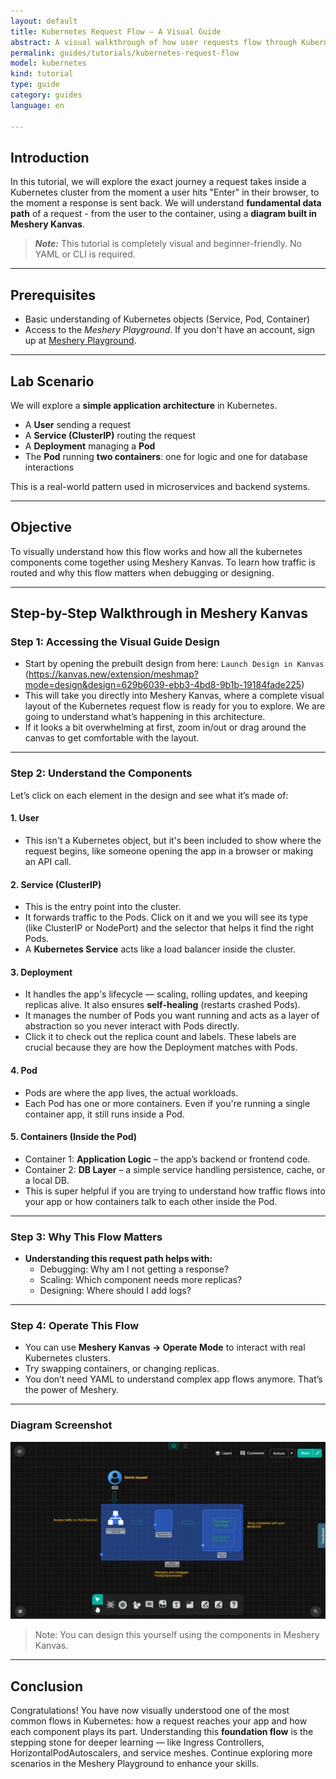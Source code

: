 ```yaml
---
layout: default
title: Kubernetes Request Flow – A Visual Guide
abstract: A visual walkthrough of how user requests flow through Kubernetes components using Meshery Kanvas.
permalink: guides/tutorials/kubernetes-request-flow
model: kubernetes
kind: tutorial
type: guide
category: guides
language: en

---
```


## Introduction

In this tutorial, we will explore the exact journey a request takes inside a Kubernetes cluster from the moment a user hits "Enter" in their browser, to the moment a response is sent back. We will understand **fundamental data path** of a request - from the user to the container, using a **diagram built in Meshery Kanvas**.

> **_Note:_** This tutorial is completely visual and beginner-friendly. No YAML or CLI is required.

---

## Prerequisites

- Basic understanding of Kubernetes objects (Service, Pod, Container)
- Access to the _Meshery Playground_. If you don't have an account, sign up at [Meshery Playground](https://play.meshery.io/).

---

## Lab Scenario

We will explore a **simple application architecture** in Kubernetes.
- A **User** sending a request  
- A **Service (ClusterIP)** routing the request  
- A **Deployment** managing a **Pod**  
- The **Pod** running **two containers**: one for logic and one for database interactions  

This is a real-world pattern used in microservices and backend systems.

---

## Objective

To visually understand how this flow works and how all the kubernetes components come together using Meshery Kanvas. To learn how traffic is routed and why this flow matters when debugging or designing.

---

## Step-by-Step Walkthrough in Meshery Kanvas

### Step 1: Accessing the Visual Guide Design

- Start by opening the prebuilt design from here:
  `Launch Design in Kanvas` (https://kanvas.new/extension/meshmap?mode=design&design=629b6039-ebb3-4bd8-9b1b-19184fade225)
- This will take you directly into Meshery Kanvas, where a complete visual layout of the Kubernetes request flow is ready for you to explore. We are going to understand what’s happening in this architecture.
 - If it looks a bit overwhelming at first, zoom in/out or drag around the canvas to get comfortable with the layout.

---

### Step 2: Understand the Components

Let’s click on each element in the design and see what it’s made of:

#### 1. User

- This isn't a Kubernetes object, but it's been included to show where the request begins, like someone opening the app in a browser or making an API call. 

#### 2. Service (ClusterIP)

- This is the entry point into the cluster.
- It forwards traffic to the Pods. Click on it and we you will see its type (like ClusterIP or NodePort) and the selector that helps it find the right Pods.
- A **Kubernetes Service** acts like a load balancer inside the cluster.

#### 3. Deployment

- It handles the app's lifecycle — scaling, rolling updates, and keeping replicas alive. It also ensures **self-healing** (restarts crashed Pods).
- It manages the number of Pods you want running and acts as a layer of abstraction so you never interact with Pods directly.
- Click it to check out the replica count and labels. These labels are crucial because they are how the Deployment matches with Pods.

#### 4. Pod

- Pods are where the app lives, the actual workloads. 
- Each Pod has one or more containers. Even if you're running a single container app, it still runs inside a Pod.

#### 5. Containers (Inside the Pod)

- Container 1: **Application Logic** – the app’s backend or frontend code.
- Container 2: **DB Layer** – a simple service handling persistence, cache, or a local DB.
- This is super helpful if you are trying to understand how traffic flows into your app or how containers talk to each other inside the Pod.

---

### Step 3: Why This Flow Matters

- **Understanding this request path helps with:**
  - Debugging: Why am I not getting a response?
  - Scaling: Which component needs more replicas?
  - Designing: Where should I add logs?

---

### Step 4: Operate This Flow

- You can use **Meshery Kanvas → Operate Mode** to interact with real Kubernetes clusters.
- Try swapping containers, or changing replicas.
- You don’t need YAML to understand complex app flows anymore. That’s the power of Meshery.

---

### Diagram Screenshot

![Kubernetes Flow Diagram](kubernetes-request-flow/k8s-request-flow.png)

> Note: You can design this yourself using the components in Meshery Kanvas.

---

## Conclusion

Congratulations! You have now visually understood one of the most common flows in Kubernetes: how a request reaches your app and how each component plays its part.
Understanding this **foundation flow** is the stepping stone for deeper learning — like Ingress Controllers, HorizontalPodAutoscalers, and service meshes. Continue exploring more scenarios in the Meshery Playground to enhance your skills.



